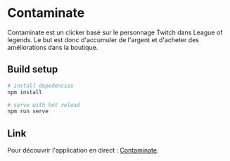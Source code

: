 # Contaminate

Contaminate est un clicker basé sur le personnage Twitch dans League of legends. Le but est donc d'accumuler de l'argent et d'acheter des améliorations dans la boutique.

## Build setup

```PHP
# install depedencies
npm install

# serve with hot reload
npm run serve
```

## Link

Pour découvrir l'application en direct : [Contaminate](https://contaminate.netlify.app/).
